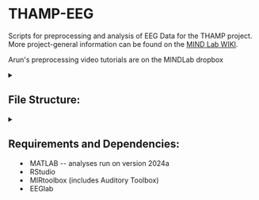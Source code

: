 # THAMP-EEG

Scripts for preprocessing and analysis of EEG Data for the THAMP project. More project-general information can be found on the [MIND Lab WIKI](https://github.com/mind-lab-bos/labwiki/wiki). 

Arun's preprocessing video tutorials are on the MINDLab dropbox

<details><summary>

## File Structure:

</summary>


- README.md

- 'THAMP Overview Document.pdf' -> original project procedure, guidelines, pipelines and data processing.
- **preprocessing**:
	1. THAMP_preprocess_updated.m
	2. THAMP_prune_trigs.m
	3. THAMP_compile_analysis_dir.m
	4. THAMP_standardize_EEG.m
- **analysis**: 
	1. THAMP_PLV_analyses.m
	2. THAMP_PLV_over_time.m
	- **PLV_R**:
		1. THAMP_PLV.m
		2. THAMP_R_EEG.R
- **example_EEG_data**: fully preprocessed data for 10 participants
	- `subID`
		- song_order.csv: 
		-	`finalEEGs`
			- EEG\[1-12\].set
			- EEG\[1-12\].fdt

- **mat_files**:

- **metadata**:
	1. THAMP_eeg_scored_qualtrics.csv
	2. qualtrics.csv
	3. THAMP Song Library.xlsx
- **old_scripts**:
	1. Jakob_THAMP_Preprocessing.m
	2. chanlabels64.m
	3. calcPSD.m
	4. THAMPcalcPSD_1stlvl.m
	5. THAMPcalcPSD_2ndlvl.m
	6. THAMPcalcPSD_2ndlvl_bytask.m

</details>

<details><summary>

## Requirements and Dependencies:

* MATLAB -- analyses run on version 2024a
* RStudio
* MIRtoolbox (includes Auditory Toolbox)
* EEGlab

</summary>

<details><summary>

## Instructions for running examples:

1. Make sure toolboxes are installed (see above).
2. Run `THAMP_PLV.m` section by section in MATLAB. 
	* add MIRToolbox and EEGlab to your MATLAB path: `addpath(path/to/toolbox)`
	* This script uses the example preprocessed EEG data found in the `example_EEG_data` folder, iterating through 10 participants. You should be able to reproduce a phase-locking value over normalized figure and export data for further visualization and modeling in R `THAMP_R_EEG.R`. 
3. `THAMP_R_EEG.R`
	* You may run into packages that need to be installed through R Studio. Use the command: `install.packages("{package_name}")`
	* Reproduce plots that break down mod-PLV by ASRS and eBMRQ scores


</summary>
